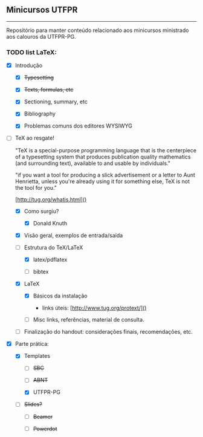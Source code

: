 ## Minicursos UTFPR
---
Repositório para manter conteúdo relacionado aos minicursos ministrado aos calouros da UTFPR-PG.

### TODO list LaTeX:
- [x] Introdução

    - [x] ~~Typesetting~~
    
    - [x] ~~Texts, formulas, etc~~
    
    - [x] Sectioning, summary, etc
    
    - [x] Bibliography

    - [x] Problemas comuns dos editores WYSIWYG

- [ ] TeX ao resgate!

    "TeX is a special-purpose programming language that is the centerpiece of a typesetting system that produces publication quality mathematics (and surrounding text), available to and usable by individuals." 

    "if you want a tool for producing a slick advertisement or a letter to Aunt Henrietta, unless you're already using it for something else, TeX is not the tool for you."

    [http://tug.org/whatis.html]()
    
    - [x] Como surgiu?
    
        - [x] Donald Knuth
    
    - [x] Visão geral, exemplos de entrada/saída
    
    - [ ] Estrutura do TeX/LaTeX
    
        - [x] latex/pdflatex
        
        - [ ] bibtex    

    - [x] LaTeX

        - [x] Básicos da instalação

            * links úteis: 
                [http://www.tug.org/protext/]()
                
        - [ ] Misc links, referências, material de consulta.
        
    - [ ] Finalização do handout: considerações finais, recomendações, etc.

- [x] Parte prática:
 
    - [x] Templates
        
        - [ ] ~~SBC~~
        
        - [ ] ~~ABNT~~
        
        - [x] UTFPR-PG
        
    - [ ] ~~Slides?~~
        
        - [ ] ~~Beamer~~
        
        - [ ] ~~Powerdot~~
